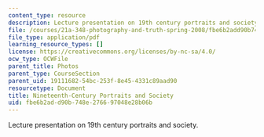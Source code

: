 ```yaml
---
content_type: resource
description: Lecture presentation on 19th century portraits and society.
file: /courses/21a-348-photography-and-truth-spring-2008/fbe6b2add90b748e276697048e28b06b_MIT21A_348S08_portraits19.pdf
file_type: application/pdf
learning_resource_types: []
license: https://creativecommons.org/licenses/by-nc-sa/4.0/
ocw_type: OCWFile
parent_title: Photos
parent_type: CourseSection
parent_uid: 19111682-54bc-253f-8e45-4331c89aad90
resourcetype: Document
title: Nineteenth-Century Portraits and Society
uid: fbe6b2ad-d90b-748e-2766-97048e28b06b
---
```

Lecture presentation on 19th century portraits and society.